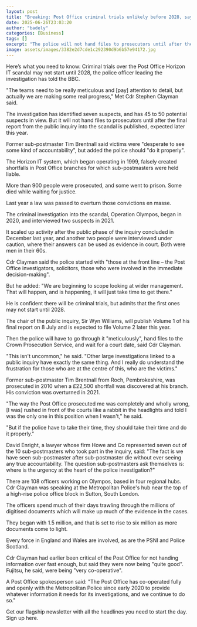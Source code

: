 ```yaml
---
layout: post
title: "Breaking: Post Office criminal trials unlikely before 2028, says police chief"
date: 2025-06-26T23:03:20
author: "badely"
categories: [Business]
tags: []
excerpt: "The police will not hand files to prosecutors until after the final report from the public inquiry into the scandal is published."
image: assets/images/3382e2d7cde1c292390d9b6b57e94172.jpg
---
```


Here’s what you need to know: Criminal trials over the Post Office Horizon IT scandal may not start until 2028, the police officer leading the investigation has told the BBC.

"The teams need to be really meticulous and [pay] attention to detail, but actually we are making some real progress," Met Cdr Stephen Clayman said.

The investigation has identified seven suspects, and has 45 to 50 potential suspects in view. But it will not hand files to prosecutors until after the final report from the public inquiry into the scandal is published, expected later this year.

Former sub-postmaster Tim Brentnall said victims were "desperate to see some kind of accountability", but added the police should "do it properly".

The Horizon IT system, which began operating in 1999, falsely created shortfalls in Post Office branches for which sub-postmasters were held liable. 

More than 900 people were prosecuted, and some went to prison. Some died while waiting for justice.

Last year a law was passed to overturn those convictions en masse. 

The criminal investigation into the scandal, Operation Olympos, began in 2020, and interviewed two suspects in 2021.

It scaled up activity after the public phase of the inquiry concluded in December last year, and another two people were interviewed under caution, where their answers can be used as evidence in court. Both were men in their 60s.

Cdr Clayman said the police started with "those at the front line – the Post Office investigators, solicitors, those who were involved in the immediate decision-making".

But he added: "We are beginning to scope looking at wider management. That will happen, and is happening, it will just take time to get there."

He is confident there will be criminal trials, but admits that the first ones may not start until 2028.

The chair of the public inquiry, Sir Wyn Williams, will publish Volume 1 of his final report on 8 July and is expected to file Volume 2 later this year. 

Then the police will have to go through it "meticulously", hand files to the Crown Prosecution Service, and wait for a court date, said Cdr Clayman.

"This isn't uncommon," he said. "Other large investigations linked to a public inquiry have exactly the same thing. And I really do understand the frustration for those who are at the centre of this, who are the victims."

Former sub-postmaster Tim Brentnall from Roch, Pembrokeshire, was prosecuted in 2010 when a £22,500 shortfall was discovered at his branch. His conviction was overturned in 2021. 

"The way the Post Office prosecuted me was completely and wholly wrong, [I was] rushed in front of the courts like a rabbit in the headlights and told I was the only one in this position when I wasn't," he said.

"But if the police have to take their time, they should take their time and do it properly."

David Enright, a lawyer whose firm Howe and Co represented seven out of the 10 sub-postmasters who took part in the inquiry, said: "The fact is we have seen sub-postmaster after sub-postmaster die without ever seeing any true accountability. The question sub-postmasters ask themselves is: where is the urgency at the heart of the police investigation?"

There are 108 officers working on Olympos, based in four regional hubs. Cdr Clayman was speaking at the Metropolitan Police's hub near the top of a high-rise police office block in Sutton, South London.

The officers spend much of their days trawling through the millions of digitised documents which will make up much of the evidence in the cases. 

They began with 1.5 million, and that is set to rise to six million as more documents come to light.

Every force in England and Wales are involved, as are the PSNI and Police Scotland.

Cdr Clayman had earlier been critical of the Post Office for not handing information over fast enough, but said they were now being "quite good". Fujitsu, he said, were being "very co-operative".

A Post Office spokesperson said: "The Post Office has co-operated fully and openly with the Metropolitan Police since early 2020 to provide whatever information it needs for its investigations, and we continue to do so."

Get our flagship newsletter with all the headlines you need to start the day. Sign up here.

